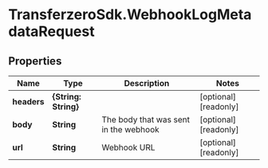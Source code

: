# TransferzeroSdk.WebhookLogMetadataRequest

## Properties

Name | Type | Description | Notes
------------ | ------------- | ------------- | -------------
**headers** | **{String: String}** |  | [optional] [readonly] 
**body** | **String** | The body that was sent in the webhook | [optional] [readonly] 
**url** | **String** | Webhook URL | [optional] [readonly] 


